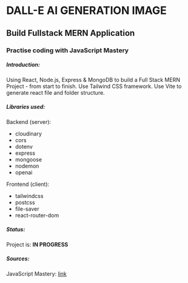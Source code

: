 # DALL-E AI GENERATION IMAGE
## Build Fullstack MERN Application
### Practise coding with JavaScript Mastery

##### Introduction:
Using React, Node.js, Express & MongoDB to build a Full Stack MERN Project - from start to finish. Use Tailwind CSS framework. Use Vite to generate react file and folder structure.

##### Libraries used:
Backend (server):
* cloudinary
* cors
* dotenv
* express
* mongoose
* nodemon
* openai

Frontend (client):
* tailwindcss
* postcss
* file-saver
* react-router-dom

##### Status:
Project is: **IN PROGRESS**

##### Sources:
JavaScript Mastery: [link](https://www.youtube.com/watch?v=EyIvuigqDoA&ab_channel=JavaScriptMastery)
